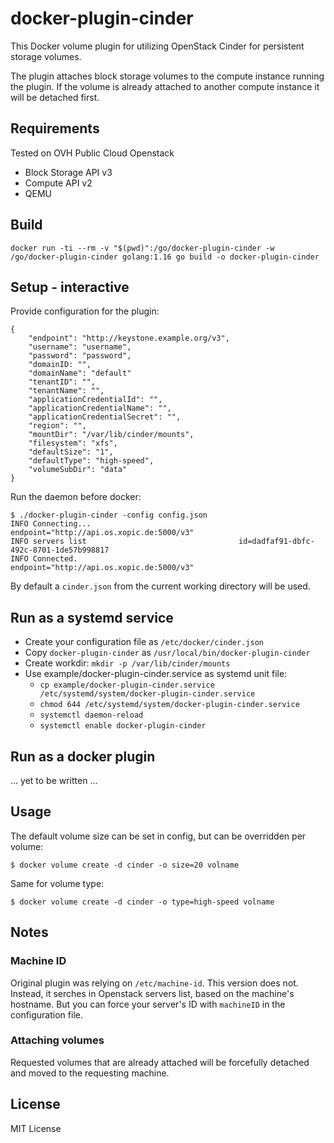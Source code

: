 # docker-plugin-cinder

This Docker volume plugin for utilizing OpenStack Cinder for persistent storage volumes.

The plugin attaches block storage volumes to the compute instance running the plugin. If the volume is already attached to another compute instance it will be detached first.


## Requirements

Tested on OVH Public Cloud Openstack

* Block Storage API v3
* Compute API v2
* QEMU


## Build

```
docker run -ti --rm -v "$(pwd)":/go/docker-plugin-cinder -w /go/docker-plugin-cinder golang:1.16 go build -o docker-plugin-cinder
```


## Setup - interactive

Provide configuration for the plugin:

```
{
    "endpoint": "http://keystone.example.org/v3",
    "username": "username",
    "password": "password",
    "domainID: "",
    "domainName": "default"
    "tenantID": "",
    "tenantName": "",
    "applicationCredentialId": "",
    "applicationCredentialName": "",
    "applicationCredentialSecret": "",
    "region": "",
    "mountDir": "/var/lib/cinder/mounts",
    "filesystem": "xfs",
    "defaultSize": "1",
    "defaultType": "high-speed",
    "volumeSubDir": "data"
}
```

Run the daemon before docker:

```
$ ./docker-plugin-cinder -config config.json
INFO Connecting...                                 endpoint="http://api.os.xopic.de:5000/v3"
INFO servers list                                  id=dadfaf91-dbfc-492c-8701-1de57b998817
INFO Connected.                                    endpoint="http://api.os.xopic.de:5000/v3"
```

By default a `cinder.json` from the current working directory will be used.


## Run as a systemd service

* Create your configuration file as `/etc/docker/cinder.json`
* Copy `docker-plugin-cinder` as `/usr/local/bin/docker-plugin-cinder`
* Create workdir: `mkdir -p /var/lib/cinder/mounts`
* Use example/docker-plugin-cinder.service as systemd unit file:
  * `cp example/docker-plugin-cinder.service /etc/systemd/system/docker-plugin-cinder.service` 
  * `chmod 644 /etc/systemd/system/docker-plugin-cinder.service`
  * `systemctl daemon-reload`
  * `systemctl enable docker-plugin-cinder`

## Run as a docker plugin

... yet to be written ...


## Usage

The default volume size can be set in config, but can be overridden per volume:

```
$ docker volume create -d cinder -o size=20 volname
```

Same for volume type:

```
$ docker volume create -d cinder -o type=high-speed volname
```


## Notes

### Machine ID

Original plugin was relying on `/etc/machine-id`. This version does not. Instead, it serches in Openstack servers list, based on the machine's hostname.
But you can force your server's ID with `machineID` in the configuration file.

### Attaching volumes

Requested volumes that are already attached will be forcefully detached and moved to the requesting machine.


## License

MIT License
